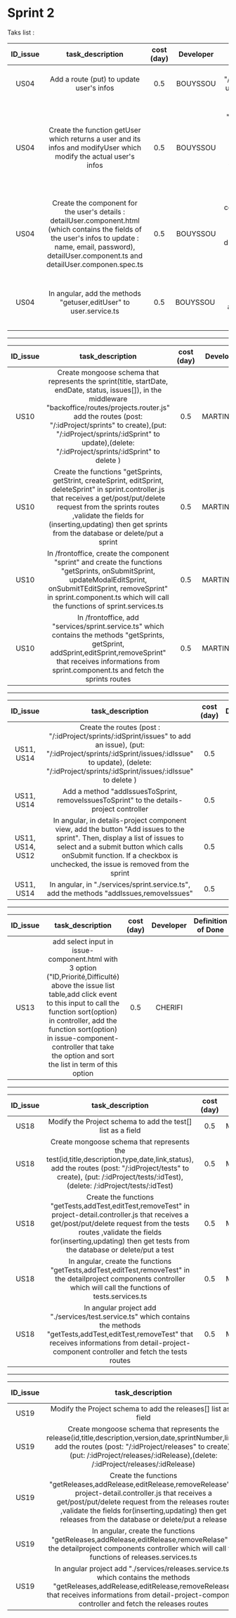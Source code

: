 # Sprint 2

Taks list :

| ID_issue | task_description | cost (day) | Developer | Definition of Done | Status | 
| :-: | :-: | :-: | :-: | :-: | :-: |
| US04 | Add a route (put) to update user's infos | 0.5 | BOUYSSOU | Add the route (edit : "/users/:id") to update a user, in the middleware index.router.js. | TODO |
| US04 | Create the function getUser which returns a user and its infos and modifyUser which modify the actual user's infos | 0.5 | BOUYSSOU | Create the functions "getUser, modifyUser" in user.controller.js which receives a get/put request from the index routes ,validate the fields for (inserting,updating) then put/get a user in/from the database. |TODO |
| US04 | Create the component for the user's details : detailUser.component.html (which contains the fields of the user's infos to update : name, email, password), detailUser.component.ts and detailUser.componen.spec.ts | 0.5 | BOUYSSOU | In angular, create the component "detailUser" in the dashboard. Create the functions "getuser,editUser" in detailuser.component.ts which calls the functions of user.service.ts |  TODO |
| US04 | In angular, add the methods "getuser,editUser" to user.service.ts| 0.5 | BOUYSSOU | getUser return a user from a list of User, editUser changes the attributes of the user : name, email and password  | TODO |

----------------------------------------------------------------------------------------------------------------------

| ID_issue | task_description | cost (day) | Developer | Definition of Done |  Status |
| :-: | :-: | :-: | :-: | :-: | :-: |
| US10 | Create mongoose schema that represents the sprint(title, startDate, endDate, status, issues[]), in the middleware "backoffice/routes/projects.router.js" add the routes (post: "/:idProject/sprints" to create),(put: "/:idProject/sprints/:idSprint" to update),(delete: "/:idProject/sprints/:idSprint" to delete ) | 0.5 | MARTINEAU | | DONE |
| US10 | Create the functions "getSprints, getStrint, createSprint, editSprint, deleteSprint" in sprint.controller.js that receives a get/post/put/delete request from the sprints routes ,validate the fields for (inserting,updating) then get sprints from the database or delete/put a sprint | 0.5 | MARTINEAU | | DONE |  
| US10 | In /frontoffice, create the component "sprint" and create the functions "getSprints, onSubmitSprint, updateModalEditSprint, onSubmitTEditSprint, removeSprint" in sprint.component.ts which will call the functions of sprint.services.ts | 0.5 | MARTINEAU | | DONE |  
| US10 | In /frontoffice, add "services/sprint.service.ts" which contains the methods "getSprints, getSprint, addSprint,editSprint,removeSprint" that receives informations from sprint.component.ts and fetch the sprints routes | 0.5 | MARTINEAU | | DONE | 

----------------------------------------------------------------------------------------------------------------------

| ID_issue | task_description | cost (day) | Developer |  Definition of Done | Status |
| :-: | :-: | :-: | :-: | :-: | :-: |
| US11, US14 | Create the routes (post : "/:idProject/sprints/:idSprint/issues" to add an issue), (put: "/:idProject/sprints/:idSprint/issues/:idIssue" to update), (delete: "/:idProject/sprints/:idSprint/issues/:idIssue" to delete )| 0.5 | CHERIFI | |  DONE | 
| US11, US14 | Add a method "addIssuesToSprint, removeIssuesToSprint" to the details-project controller| 0.5 | CHERIFI | | DONE | 
| US11, US14, US12 | In angular, in details-project component view, add the button "Add issues to the sprint". Then, display a list of issues to select and a submit button which calls onSubmit function. If a checkbox is unchecked, the issue is removed from the sprint | 0.5 | CHERIFI | | DONE | 
| US11, US14 | In angular, in "./services/sprint.service.ts", add the methods "addIssues,removeIssues"| 0.5 | CHERIFI | | DONE | 

----------------------------------------------------------------------------------------------------------------------

| ID_issue | task_description | cost (day) | Developer |  Definition of Done | Status |
| :-: | :-: | :-: | :-: | :-: | :-: |
| US13 | add select input in issue-component.html with 3 option ("ID,Priorité,Difficulté) above the issue list table,add click event to this input to call the function sort(option) in controller, add the function sort(option) in issue-component-controller that take the option and sort the list in term of this option | 0.5  | CHERIFI | | DONE | 

----------------------------------------------------------------------------------------------------------------------

| ID_issue | task_description | cost (day) | Developer |  Definition of Done | Status |
| :-: | :-: | :-: | :-: | :-: | :-: |
| US18 | Modify the Project schema to add the test[] list as a field | 0.5 | MARTINEAU | | DONE | 
| US18 | Create mongoose schema that represents the test(id,title,description,type,date,link,status), add the routes (post: "/:idProject/tests" to create), (put: /:idProject/tests/:idTest),(delete: /:idProject/tests/:idTest)| 0.5 | MARTINEAU | | DONE | 
| US18 | Create the functions "getTests,addTest,editTest,removeTest" in project-detail.controller.js that receives a get/post/put/delete request from the tests routes ,validate the fields for(inserting,updating) then get tests from the database or delete/put a test| 0.5 | MARTINEAU | | DONE | 
| US18 | In angular, create the functions "getTests,addTest,editTest,removeTest" in the detailproject components controller which will call the functions of tests.services.ts | 0.5 | MARTINEAU | | DONE | 
| US18 | In angular project add "./services/test.service.ts" which contains the methods "getTests,addTest,editTest,removeTest" that receives informations from detail-project-component controller and fetch the tests routes| 0.5 | MARITNEAU | | DONE | 
----------------------------------------------------------------------------------------------------------------------

| ID_issue | task_description | cost (day) | Developer |  Definition of Done | Status |
| :-: | :-: | :-: | :-: | :-: | :-: |
| US19 | Modify the Project schema to add the releases[] list as a field | 0.5 | | | TODO | 
| US19 | Create mongoose schema that represents the release(id,title,description,version,date,sprintNumber,link), add the routes (post: "/:idProject/releases" to create), (put: /:idProject/releases/:idRelease),(delete: /:idProject/releases/:idRelease)| 0.5 | | | TODO | 
| US19 | Create the functions "getReleases,addRelease,editRelease,removeRelease" in project-detail.controller.js that receives a get/post/put/delete request from the releases routes ,validate the fields for(inserting,updating) then get releases from the database or delete/put a release| 0.5 | | | TODO | 
| US19 | In angular, create the functions "getReleases,addRelease,editRelease,removeRelase" in the detailproject components controller which will call the functions of releases.services.ts | 0.5 | | | TODO | 
| US19 | In angular project add "./services/releases.service.ts" which contains the methods "getReleases,addRelease,editRelease,removeRelease" that receives informations from detail-project-component controller and fetch the releases routes| 0.5 | | | TODO | 
